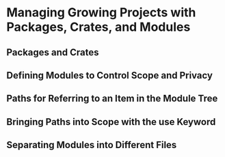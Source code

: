 # Managing Growing Projects with Packages, Crates, and Modules


## Packages and Crates


## Defining Modules to Control Scope and Privacy


## Paths for Referring to an Item in the Module Tree


## Bringing Paths into Scope with the use Keyword


## Separating Modules into Different Files
